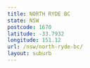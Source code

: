 ```yaml
---
title: NORTH RYDE BC
state: NSW
postcode: 1670
latitude: -33.7932
longitude: 151.12
url: /nsw/north-ryde-bc/
layout: suburb
---
```

